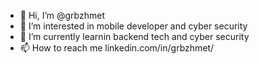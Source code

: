 - 👋 Hi, I’m @grbzhmet
- 👀 I’m interested in mobile developer and cyber security
- 🌱 I’m currently learnin backend tech and cyber security
- 📫 How to reach me linkedin.com/in/grbzhmet/
